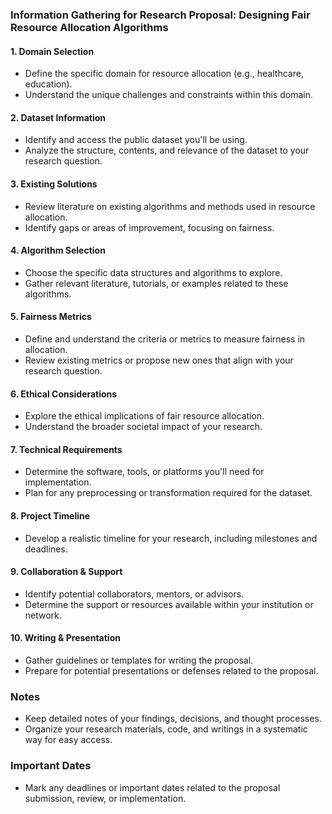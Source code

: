 ### Information Gathering for Research Proposal: Designing Fair Resource Allocation Algorithms

#### 1. Domain Selection
- Define the specific domain for resource allocation (e.g., healthcare, education).
- Understand the unique challenges and constraints within this domain.

#### 2. Dataset Information
- Identify and access the public dataset you'll be using.
- Analyze the structure, contents, and relevance of the dataset to your research question.

#### 3. Existing Solutions
- Review literature on existing algorithms and methods used in resource allocation.
- Identify gaps or areas of improvement, focusing on fairness.

#### 4. Algorithm Selection
- Choose the specific data structures and algorithms to explore.
- Gather relevant literature, tutorials, or examples related to these algorithms.

#### 5. Fairness Metrics
- Define and understand the criteria or metrics to measure fairness in allocation.
- Review existing metrics or propose new ones that align with your research question.

#### 6. Ethical Considerations
- Explore the ethical implications of fair resource allocation.
- Understand the broader societal impact of your research.

#### 7. Technical Requirements
- Determine the software, tools, or platforms you'll need for implementation.
- Plan for any preprocessing or transformation required for the dataset.

#### 8. Project Timeline
- Develop a realistic timeline for your research, including milestones and deadlines.

#### 9. Collaboration & Support
- Identify potential collaborators, mentors, or advisors.
- Determine the support or resources available within your institution or network.

#### 10. Writing & Presentation
- Gather guidelines or templates for writing the proposal.
- Prepare for potential presentations or defenses related to the proposal.

### Notes
- Keep detailed notes of your findings, decisions, and thought processes.
- Organize your research materials, code, and writings in a systematic way for easy access.

### Important Dates
- Mark any deadlines or important dates related to the proposal submission, review, or implementation.
